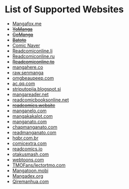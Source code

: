 # List of Supported Websites

* [Mangafox.me](http://fanfox.net/)
* ~~[YoManga](http://yomanga.co/)~~
* ~~[GoManga](http://gomanga.co/)~~
* ~~[Batoto](http://bato.to/)~~
* [Comic Naver](http://comic.naver.com/index.nhn)
* [Readcomiconline.li](http://readcomiconline.li/)
* [Readcomiconline.ru](http://readcomiconline.ru/)
* ~~[Readcomiconline.to](http://readcomiconline.to/)~~
* [mangahere.co](http://mangahere.co/)
* [raw.senmanga](http://raw.senmanga.com/)
* [omgbeaupeep.com](http://www.omgbeaupeep.com/)
* [ac.qq.com](http://ac.qq.com)
* [striputopija.blogspot.si](http://striputopija.blogspot.si/)
* [mangareader.net](http://www.mangareader.net/)
* [readcomicbooksonline.net](http://readcomicbooksonline.net/)
* ~~[readcomics.website](http://www.readcomics.website/)~~
* [manganelo.com](https://manganelo.com/) 
* [mangakakalot.com](https://mangakakalot.com/) 
* [manganato.com](https://manganato.com/) 
* [chapmanganato.com](https://chapmanganato.com/)
* [readmanganato.com](https://readmanganato.com/)
* [hqbr.com.br](https://hqbr.com.br/home)
* [comicextra.com](http://www.comicextra.com)
* [readcomics.io](https://www.readcomics.io/)
* [otakusmash.com](http://www.otakusmash.com/)
* [webtoons.com](https://www.webtoons.com/)
* [TMOFans/lectortmo.com](https://lectortmo.com/)
* [Mangatoon.mobi](https://mangatoon.mobi)
* [Mangadex.org](https://mangadex.org/)
* [Qiremanhua.com](http://www.qiremanhua.com/)